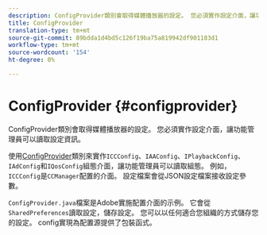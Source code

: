 ```yaml
---
description: ConfigProvider類別會取得媒體播放器的設定。 您必須實作設定介面，讓功能管理員可以讀取設定資訊。
title: ConfigProvider
translation-type: tm+mt
source-git-commit: 89bdda1d4bd5c126f19ba75a819942df901183d1
workflow-type: tm+mt
source-wordcount: '154'
ht-degree: 0%

---
```



# ConfigProvider {#configprovider}

ConfigProvider類別會取得媒體播放器的設定。 您必須實作設定介面，讓功能管理員可以讀取設定資訊。

使用[ConfigProvider](https://help.adobe.com/en_US/primetime/api/reference_implementation/android/javadoc/com/adobe/primetime/reference/config/ConfigProvider.html)類別來實作`ICCConfig`、`IAAConfig`、`IPlaybackConfig`、`IAdConfig`和`IQosConfig`組態介面，讓功能管理員可以讀取組態。 例如，`ICCConfig`是`CCManager`配置的介面。 設定檔案會從JSON設定檔案接收設定參數。

`ConfigProvider.java`檔案是Adobe實施配置介面的示例。 它會從`SharedPreferences`讀取設定，儲存設定。 您可以以任何適合您組織的方式儲存您的設定。 config實現為配置源提供了包裝函式。